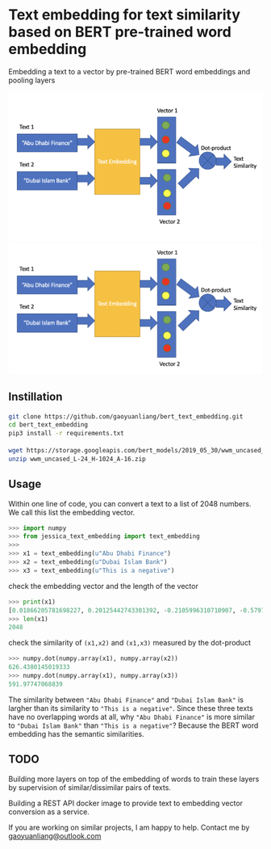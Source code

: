 # Text embedding for text similarity based on BERT pre-trained word embedding

Embedding a text to a vector by pre-trained BERT word embeddings and pooling layers

<img src="https://github.com/gaoyuanliang/bert_text_embedding/blob/master/bert_text_embedding_similarity.gif" width="600">

<img src="https://raw.githubusercontent.com/gaoyuanliang/bert_text_embedding/master/WX20200826-115118%402x.png" width="800">



## Instillation 

```bash
git clone https://github.com/gaoyuanliang/bert_text_embedding.git
cd bert_text_embedding
pip3 install -r requirements.txt

wget https://storage.googleapis.com/bert_models/2019_05_30/wwm_uncased_L-24_H-1024_A-16.zip
unzip wwm_uncased_L-24_H-1024_A-16.zip
```

## Usage

Within one line of code, you can convert a text to a list of 2048 numbers. We call this list the embedding vector.

```python
>>> import numpy 
>>> from jessica_text_embedding import text_embedding
>>> 
>>> x1 = text_embedding(u"Abu Dhabi Finance")
>>> x2 = text_embedding(u"Dubai Islam Bank")
>>> x3 = text_embedding(u"This is a negative")
```

check the embedding vector and the length of the vector

```python
>>> print(x1)
[0.01866205781698227, 0.20125442743301392, -0.2105996310710907, -0.5797083973884583, 0.5044286847114563, -0.00011515617370605469, -0.9871041178703308, 0.45565372705459595,..., 1.3363279104232788]
>>> len(x1)
2048
```

check the similarity of ```(x1,x2)``` and ```(x1,x3)``` measured by the dot-product

```python
>>> numpy.dot(numpy.array(x1), numpy.array(x2))
626.4380145019333
>>> numpy.dot(numpy.array(x1), numpy.array(x3))
591.97747068839
```

The similarity between ```"Abu Dhabi Finance"``` and ```"Dubai Islam Bank"``` is largher than its similarity to ```"This is a negative"```. Since these three texts have no overlapping words at all, why ```"Abu Dhabi Finance"``` is more similar to ```"Dubai Islam Bank"``` than ```"This is a negative"```? Because the BERT word embedding has the semantic similarities. 

## TODO

Building more layers on top of the embedding of words to train these layers by supervision of similar/dissimilar pairs of texts.

Building a REST API docker image to provide text to embedding vector conversion as a service. 

If you are working on similar projects, I am happy to help. Contact me by gaoyuanliang@outlook.com

